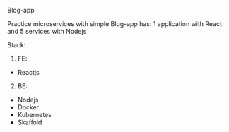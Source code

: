Blog-app

Practice microservices with simple Blog-app has: 1 application with React and 5 services with Nodejs

Stack:
 1. FE:
  - Reactjs
 2. BE:
  - Nodejs
  - Docker
  - Kubernetes
  - Skaffold
 
